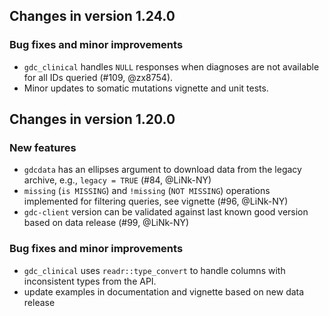 ## Changes in version 1.24.0

### Bug fixes and minor improvements

* `gdc_clinical` handles `NULL` responses when diagnoses are not available for
all IDs queried (#109, @zx8754).
* Minor updates to somatic mutations vignette and unit tests.

## Changes in version 1.20.0

### New features

* `gdcdata` has an ellipses argument to download data from the legacy archive,
  e.g., `legacy = TRUE` (#84, @LiNk-NY)
* `missing` (`is MISSING`) and `!missing` (`NOT MISSING`) operations implemented
for filtering queries, see vignette (#96, @LiNk-NY)
* `gdc-client` version can be validated against last known good version based on
data release (#99, @LiNk-NY)

### Bug fixes and minor improvements

* `gdc_clinical` uses `readr::type_convert` to handle columns with inconsistent
  types from the API.
* update examples in documentation and vignette based on new data release
